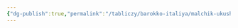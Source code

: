```yaml
---
{"dg-publish":true,"permalink":"/tabliczy/barokko-italiya/malchik-ukushennyj-yashhericzej/","dgPassFrontmatter":true}
---
```



